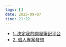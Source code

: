 ```yaml
---
tags: []
date: 2025-09-07
time: 21:22
---
```


- [1. 決定我的開發筆記平台](1.%20決定我的開發筆記平台.md)
- [2. 個人專案發想](2.%20個人專案發想)
